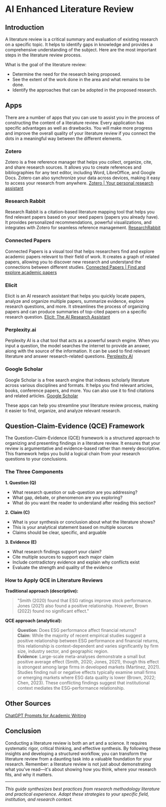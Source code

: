 # AI Enhanced Literature Review

## Introduction

A literature review is a critical summary and evaluation of existing research on a specific topic. It helps to identify gaps in knowledge and provides a comprehensive understanding of the subject. Here are the most important steps in the literature review process.

What is the goal of the literature review:
- Determine the need for the research being proposed.
- See the extent of the work done in the area and what remains to be done.
- Identify the approaches that can be adopted in the proposed research.


## Apps
There are a number of apps that you can use to assist you in the process of constructing the content of a literature review. Every application has specific advantages as well as drawbacks. You will make more progress and improve the overall quality of your literature review if you connect the dots in a meaningful way between the different elements.

### Zotero
Zotero is a free reference manager that helps you collect, organize, cite, and share research sources. It allows you to create references and bibliographies for any text editor, including Word, LibreOffice, and Google Docs. Zotero can also synchronize your data across devices, making it easy to access your research from anywhere.
[Zotero | Your personal research assistant](https://www.zotero.org/)

### Research Rabbit
Research Rabbit is a citation-based literature mapping tool that helps you find relevant papers based on your seed papers (papers you already have). It provides personalized recommendations, powerful visualizations, and integrates with Zotero for seamless reference management.
[ResearchRabbit](https://www.researchrabbit.ai/)

### Connected Papers
Connected Papers is a visual tool that helps researchers find and explore academic papers relevant to their field of work. It creates a graph of related papers, allowing you to discover new research and understand the connections between different studies.
[Connected Papers | Find and explore academic papers](https://www.connectedpapers.com/)

### Elicit
Elicit is an AI research assistant that helps you quickly locate papers, analyze and organize multiple papers, summarize evidence, explore research questions, and more. It streamlines the process of organizing papers and can produce summaries of top-cited papers on a specific research question.
[Elicit: The AI Research Assistant](https://elicit.org/)

### Perplexity.ai
Perplexity AI is a chat tool that acts as a powerful search engine. When you input a question, the model searches the internet to provide an answer, along with the source of the information. It can be used to find relevant literature and answer research-related questions.
[Perplexity AI](https://www.perplexity.ai/)

### Google Scholar
Google Scholar is a free search engine that indexes scholarly literature across various disciplines and formats. It helps you find relevant articles, books, conference papers, and more. You can also use it to find citations and related articles.
[Google Scholar](https://scholar.google.com/)

These apps can help you streamline your literature review process, making it easier to find, organize, and analyze relevant research.

## Question-Claim-Evidence (QCE) Framework

The Question-Claim-Evidence (QCE) framework is a structured approach to organizing and presenting findings in a literature review. It ensures that your review is argumentative and evidence-based rather than merely descriptive. This framework helps you build a logical chain from your research questions to your conclusions.

### The Three Components

**1. Question (Q)**
- What research question or sub-question are you addressing?
- What gap, debate, or phenomenon are you exploring?
- What do you want the reader to understand after reading this section?

**2. Claim (C)**
- What is your synthesis or conclusion about what the literature shows?
- This is your analytical statement based on multiple sources
- Claims should be clear, specific, and arguable

**3. Evidence (E)**
- What research findings support your claim?
- Cite multiple sources to support each major claim
- Include contradictory evidence and explain why conflicts exist
- Evaluate the strength and quality of the evidence

### How to Apply QCE in Literature Reviews

**Traditional approach (descriptive):**
> "Smith (2020) found that ESG ratings improve stock performance. Jones (2021) also found a positive relationship. However, Brown (2022) found no significant effect."

**QCE approach (analytical):**
> **Question**: Does ESG performance affect financial returns?  
> **Claim**: While the majority of recent empirical studies suggest a positive relationship between ESG performance and financial returns, this relationship is context-dependent and varies significantly by firm size, industry sector, and geographic region.  
> **Evidence**: Large-scale meta-analyses demonstrate a small but positive average effect (Smith, 2020; Jones, 2021), though this effect is strongest among large firms in developed markets (Martinez, 2021). Studies finding null or negative effects typically examine small firms or emerging markets where ESG data quality is lower (Brown, 2022; Chen, 2023). These conflicting findings suggest that institutional context mediates the ESG-performance relationship.

## Other Sources
[ChatGPT Prompts for Academic Writing](https://github.com/ahmetbersoz/chatgpt-prompts-for-academic-writing)

## Conclusion

Conducting a literature review is both an art and a science. It requires systematic rigor, critical thinking, and effective synthesis. By following these insights and developing a structured workflow, you can transform the literature review from a daunting task into a valuable foundation for your research. Remember: a literature review is not just about demonstrating what you've read—it's about showing how you think, where your research fits, and why it matters.

---

*This guide synthesizes best practices from research methodology literature and practical experience. Adapt these strategies to your specific field, institution, and research context.*
